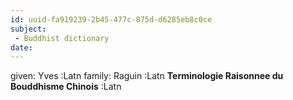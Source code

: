 ```yaml
---
id: uuid-fa919239-2b45-477c-875d-d6285eb8c0ce
subject: 
 - Buddhist dictionary
date: 
---
```


given: Yves :Latn
family: Raguin :Latn
**Terminologie Raisonnee du Bouddhisme Chinois** :Latn